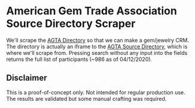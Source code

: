# American Gem Trade Association Source Directory Scraper
We'll scrape the [AGTA Directory](https://agta.org/directory/) so that we can make a gem/jewelry CRM. 
The directory is actually an iframe to the 
[AGTA Source Directory](https://www.members.agta.org/assnfe/companysearch.asp), which is where 
we'll scrape from. Pressing search without any input into the fields returns the full list of 
participants (~986 as of 04/12/2020).

## Disclaimer
This is a proof-of-concept only. Not intended for regular production use. The results are validated
but some manual crafting was required.
